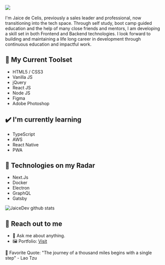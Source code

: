 <img src="https://i.imgur.com/6deGkOb.png"></img>
<br>
<br>
I'm Jaice de Celis, previously a sales leader and professional, now transitioning into the tech space. Through self study, boot camp guided education and the help of many close friends and mentors, I am developing a skill set in both Frontend and Backend technologies. I look forward to building and maintaining a life long career in development through continuous education and impactful work.

## 🧰 My Current Toolset
- HTML5 / CSS3
- Vanilla JS
- jQuery
- React JS
- Node JS
- Figma
- Adobe Photoshop


## ✔️ I'm currently learning
- TypeScript
- AWS
- React Native
- PWA

## 📡 Technologies on my Radar
- Next.Js
- Docker
- Electron
- GraphQL
- Gatsby

![JaiceDev github stats](https://github-readme-stats.vercel.app/api?username=jaicedev&hide=["issues"]&show_icons=true)

## 👋 Reach out to me 
- 💬 Ask me about anything.
- 🖼️ Portfolio: [Visit](https://jaicedev.github.io/)


💎 Favorite Quote: "The journey of a thousand miles begins with a single step" - Lao Tzu
